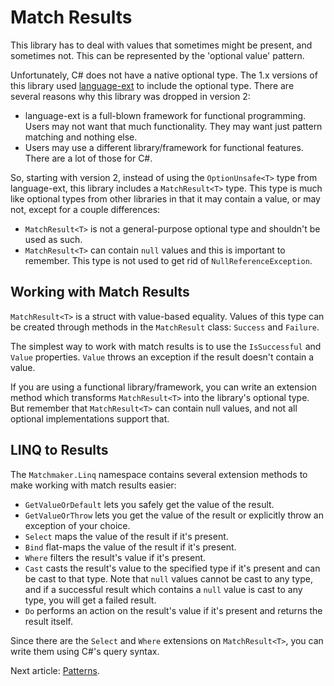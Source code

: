 # Match Results

This library has to deal with values that sometimes might be present, and sometimes not. This can be represented
by the 'optional value' pattern.

Unfortunately, C# does not have a native optional type. The 1.x versions of this library used
[language-ext](https://github.com/louthy/language-ext) to include the optional type. There are several reasons
why this library was dropped in version 2:

 - language-ext is a full-blown framework for functional programming. Users may not want that much functionality.
They may want just pattern matching and nothing else.
 - Users may use a different library/framework for functional features. There are a lot of those for C#.

So, starting with version 2, instead of using the `OptionUnsafe<T>` type from language-ext, this library includes
a `MatchResult<T>` type. This type is much like optional types from other libraries in that it may contain a value,
or may not, except for a couple differences:

 - `MatchResult<T>` is not a general-purpose optional type and shouldn't be used as such.
 - `MatchResult<T>` can contain `null` values and this is important to remember. This type is not used to get rid
of `NullReferenceException`.

## Working with Match Results

`MatchResult<T>` is a struct with value-based equality. Values of this type can be created through methods in the
`MatchResult` class: `Success` and `Failure`.

The simplest way to work with match results is to use the `IsSuccessful` and `Value` properties. `Value` throws
an exception if the result doesn't contain a value.

If you are using a functional library/framework, you can write an extension method which transforms `MatchResult<T>`
into the library's optional type. But remember that `MatchResult<T>` can contain null values, and not all optional
implementations support that.

## LINQ to Results

The `Matchmaker.Linq` namespace contains several extension methods to make working with match results easier:

 - `GetValueOrDefault` lets you safely get the value of the result.
 - `GetValueOrThrow` lets you get the value of the result or explicitly throw an exception of your choice.
 - `Select` maps the value of the result if it's present.
 - `Bind` flat-maps the value of the result if it's present.
 - `Where` filters the result's value if it's present.
 - `Cast` casts the result's value to the specified type if it's present and can be cast to that type. Note that
`null` values cannot be cast to any type, and if a successful result which contains a `null` value is cast to any
type, you will get a failed result.
 - `Do` performs an action on the result's value if it's present and returns the result itself.

Since there are the `Select` and `Where` extensions on `MatchResult<T>`, you can write them using C#'s query
syntax.

Next article: [Patterns](patterns.md).
